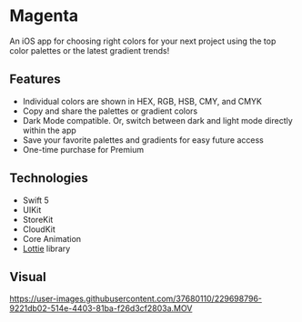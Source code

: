 # Magenta

An iOS app for choosing right colors for your next project using the top color palettes or the latest gradient trends!

## Features
* Individual colors are shown in HEX, RGB, HSB, CMY, and CMYK
* Copy and share the palettes or gradient colors
* Dark Mode compatible. Or, switch between dark and light mode directly within the app
* Save your favorite palettes and gradients for easy future access
* One-time purchase for Premium

## Technologies
* Swift 5
* UIKit
* StoreKit
* CloudKit
* Core Animation
* [Lottie](https://github.com/airbnb/lottie-ios) library

## Visual

https://user-images.githubusercontent.com/37680110/229698796-9221db02-514e-4403-81ba-f26d3cf2803a.MOV

